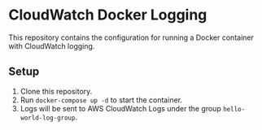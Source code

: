 # CloudWatch Docker Logging

This repository contains the configuration for running a Docker container with CloudWatch logging.

## Setup

1. Clone this repository.
2. Run `docker-compose up -d` to start the container.
3. Logs will be sent to AWS CloudWatch Logs under the group `hello-world-log-group`.
